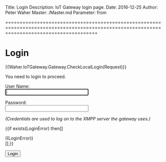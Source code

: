 ﻿Title: Login
Description: IoT Gateway login page.
Date: 2016-12-25
Author: Peter Waher
Master: /Master.md
Parameter: from

============================================================================================================================================

Login
=============

{{Waher.IoTGateway.Gateway.CheckLocalLogin(Request)}}

<form id="LoginForm" action="/Login" method="post">

You need to login to proceed.

User Name:  
<input id="UserName" name="UserName" type="text" autofocus="autofocus" style="width:20em" />

Password:  
<input id="Password" name="Password" type="password" style="width:20em" />

*(Credentials are used to log on to the XMPP server the gateway uses.)*

{{if exists(LoginError) then]]
<div class='error'>
((LoginError))
</div>
[[;}}

<button id="LoginButton" type="submit">Login</button>

</form>

